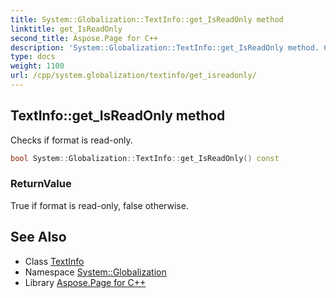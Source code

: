 ```yaml
---
title: System::Globalization::TextInfo::get_IsReadOnly method
linktitle: get_IsReadOnly
second_title: Aspose.Page for C++
description: 'System::Globalization::TextInfo::get_IsReadOnly method. Checks if format is read-only in C++.'
type: docs
weight: 1100
url: /cpp/system.globalization/textinfo/get_isreadonly/
---
```

## TextInfo::get_IsReadOnly method


Checks if format is read-only.

```cpp
bool System::Globalization::TextInfo::get_IsReadOnly() const
```


### ReturnValue

True if format is read-only, false otherwise.

## See Also

* Class [TextInfo](../)
* Namespace [System::Globalization](../../)
* Library [Aspose.Page for C++](../../../)
